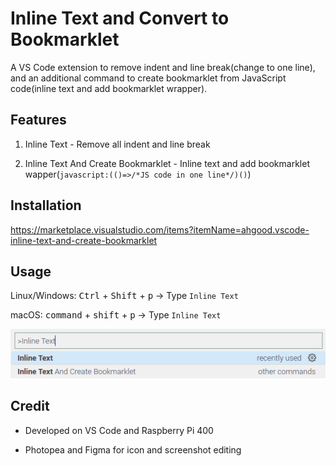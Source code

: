 # Inline Text and Convert to Bookmarklet

A VS Code extension to remove indent and line break(change to one line), and an additional command to create bookmarklet from JavaScript code(inline text and add bookmarklet wrapper).

## Features

1. Inline Text - Remove all indent and line break

2. Inline Text And Create Bookmarklet - Inline text and add bookmarklet wapper(`javascript:(()=>/*JS code in one line*/)()`)

## Installation

https://marketplace.visualstudio.com/items?itemName=ahgood.vscode-inline-text-and-create-bookmarklet

## Usage

Linux/Windows: <kbd>Ctrl</kbd> + <kbd>Shift</kbd> + <kbd>p</kbd> -> Type `Inline Text`

macOS: <kbd>command</kbd> + <kbd>shift</kbd> + <kbd>p</kbd> -> Type `Inline Text`

![Screenshot](https://github.com/ahgood/vscode-inline-text/raw/master/inline-text-and-create-bookmarklet.png)

## Credit

* Developed on VS Code and Raspberry Pi 400

* Photopea and Figma for icon and screenshot editing
